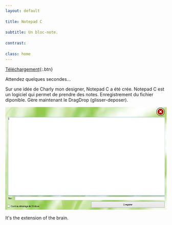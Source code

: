 ```yaml
---
layout: default

title: Notepad C

subtitle: Un bloc-note.

contrast:

class: home
---
```


[Téléchargement](https://raw.githubusercontent.com/cedced19/NotepadC/master/setup/NotePadC.exe){:.btn}


Attendez quelques secondes...

Sur une idée de Charly mon designer, Notepad C a été crée.
Notepad C est un logiciel  qui permet de prendre des notes.
Enregistrement du fichier diponible.
Gère maintenant le DragDrop (glisser-deposer).

![Demo](demo.png)

It's the extension of the brain.

